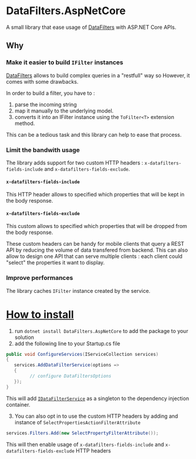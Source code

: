 #  DataFilters.AspNetCore <!-- omit in toc -->

A small library that ease usage of [DataFilters][datafilters-nupkg] with ASP.NET Core APIs.





## Why

### Make it easier to build `IFilter` instances
[DataFilters][datafilters-nupkg] allows to build complex queries in a "restfull" way so 
However, it comes with some drawbacks.

In order to build a filter, you have to :

1. parse the incoming string
2. map it manually to the underlying model.
2. converts it into an IFilter instance using the `ToFilter<T>` extension method.

This can be a tedious task and this library can help to ease that process.

### Limit the bandwith usage
The library adds support for two custom HTTP headers : `x-datafilters-fields-include` and `x-datafilters-fields-exclude`.

#### `x-datafilters-fields-include`
This HTTP header allows to specified which properties that will be kept in the body response.

#### `x-datafilters-fields-exclude` 
This custom allows to specified which properties that will be dropped from the body response.

These custom headers can be handy for mobile clients that query a REST API by reducing the volume 
of data transfered from backend. This can also allow to design one API that can serve multiple clients :
each client could "select" the properties it want to display.

### Improve performances
The library caches `IFilter` instance created by the service.

# <a href='#' id='how-to-install'>How to install</a>

1. run `dotnet install DataFilters.AspNetCore` to add the package to your solution
2. add the following line to your Startup.cs file

```csharp
public void ConfigureServices(IServiceCollection services)
{
   services.AddDataFilterService(options => 
   {
         // configure DataFiltersOptions
   });
}
```
This will add [`IDataFilterService`](/src/DataFilters.AspNetCore/IDataFilterService.cs) as a singleton to the dependency injection container.

3. You can also opt in to use the custom HTTP headers by adding and instance of `SelectPropertiesActionFilterAttribute`
```csharp
services.Filters.Add(new SelectPropertyFilterAttribute());
```

This will then enable usage of `x-datafilters-fields-include` and `x-datafilters-fields-exclude` HTTP headers


[datafilters-nupkg]: https://nuget.org/packages/DataFilters